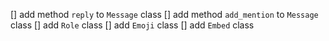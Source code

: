 [] add method `reply` to `Message` class
[] add method `add_mention` to `Message` class
[] add `Role` class
[] add `Emoji` class
[] add `Embed` class